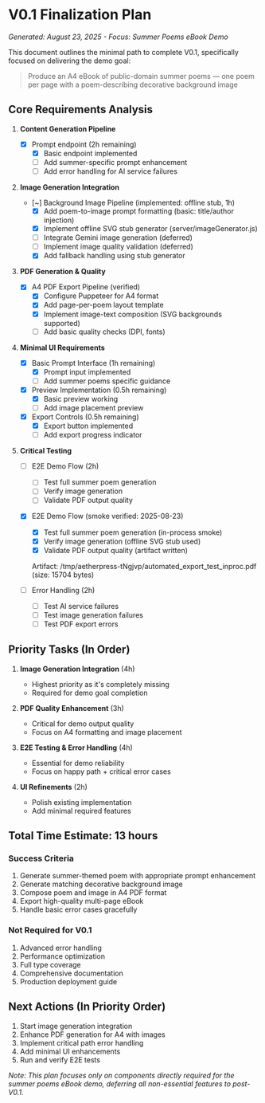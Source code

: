 # V0.1 Finalization Plan

_Generated: August 23, 2025 - Focus: Summer Poems eBook Demo_

This document outlines the minimal path to complete V0.1, specifically focused on delivering the demo goal:

> Produce an A4 eBook of public-domain summer poems — one poem per page with a poem-describing decorative background image

## Core Requirements Analysis

1. **Content Generation Pipeline**

   - [x] Prompt endpoint (2h remaining)
     - [x] Basic endpoint implemented
     - [ ] Add summer-specific prompt enhancement
     - [ ] Add error handling for AI service failures

2. **Image Generation Integration**

   - [~] Background Image Pipeline (implemented: offline stub, 1h)
     - [x] Add poem-to-image prompt formatting (basic: title/author injection)
     - [x] Implement offline SVG stub generator (server/imageGenerator.js)
     - [ ] Integrate Gemini image generation (deferred)
     - [ ] Implement image quality validation (deferred)
     - [x] Add fallback handling using stub generator

3. **PDF Generation & Quality**

   - [x] A4 PDF Export Pipeline (verified)
     - [x] Configure Puppeteer for A4 format
     - [x] Add page-per-poem layout template
     - [x] Implement image-text composition (SVG backgrounds supported)
     - [ ] Add basic quality checks (DPI, fonts)

4. **Minimal UI Requirements**

   - [x] Basic Prompt Interface (1h remaining)
     - [x] Prompt input implemented
     - [ ] Add summer poems specific guidance
   - [x] Preview Implementation (0.5h remaining)
     - [x] Basic preview working
     - [ ] Add image placement preview
   - [x] Export Controls (0.5h remaining)
     - [x] Export button implemented
     - [ ] Add export progress indicator

5. **Critical Testing**
   - [ ] E2E Demo Flow (2h)
     - [ ] Test full summer poem generation
     - [ ] Verify image generation
     - [ ] Validate PDF output quality
   - [x] E2E Demo Flow (smoke verified: 2025-08-23)

     - [x] Test full summer poem generation (in-process smoke)
     - [x] Verify image generation (offline SVG stub used)
     - [x] Validate PDF output quality (artifact written)

     Artifact: /tmp/aetherpress-tNgjvp/automated_export_test_inproc.pdf (size: 15704 bytes)

   - [ ] Error Handling (2h)
     - [ ] Test AI service failures
     - [ ] Test image generation failures
     - [ ] Test PDF export errors

## Priority Tasks (In Order)

1. **Image Generation Integration** (4h)

   - Highest priority as it's completely missing
   - Required for demo goal completion

2. **PDF Quality Enhancement** (3h)

   - Critical for demo output quality
   - Focus on A4 formatting and image placement

3. **E2E Testing & Error Handling** (4h)

   - Essential for demo reliability
   - Focus on happy path + critical error cases

4. **UI Refinements** (2h)
   - Polish existing implementation
   - Add minimal required features

## Total Time Estimate: 13 hours

### Success Criteria

1. Generate summer-themed poem with appropriate prompt enhancement
2. Generate matching decorative background image
3. Compose poem and image in A4 PDF format
4. Export high-quality multi-page eBook
5. Handle basic error cases gracefully

### Not Required for V0.1

1. Advanced error handling
2. Performance optimization
3. Full type coverage
4. Comprehensive documentation
5. Production deployment guide

## Next Actions (In Priority Order)

1. Start image generation integration
2. Enhance PDF generation for A4 with images
3. Implement critical path error handling
4. Add minimal UI enhancements
5. Run and verify E2E tests

_Note: This plan focuses only on components directly required for the summer poems eBook demo, deferring all non-essential features to post-V0.1._
